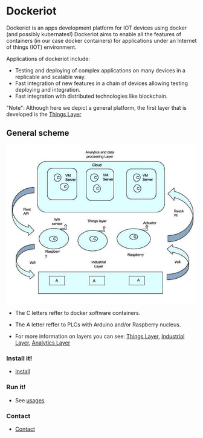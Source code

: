 # Dockeriot

Dockeriot is an apps development platform for IOT devices using docker (and possibly kubernates!) 
Dockeriot aims to enable all the features of containers (in our case docker containers) for applications
under an Internet of things (IOT) environment. 

Applications of dockeriot include: 
* Testing and deploying of complex applications on many devices in a replicable and scalable way. 
* Fast integration of new features in a chain of devices allowing testing deploying and integration.
* Fast integration with distributed technologies like blockchain.

"Note": Although here we depict a general platform, the first layer that is developed is the [Things Layer](ThingsLayer.md)

## General scheme

<img src="./IOtplatform3(1).jpg">

* The C letters reffer to docker software containers.
* The A letter reffer to PLCs with Arduino and/or Raspberry nucleus.

* For more information on layers you can see: [Things Layer](ThingsLayer.md), [Industrial Layer](IndustrialLayer.md), [Analytics Layer](AnalyticsLayer.md)


### Install it!
* [Install](installation.md)

### Run it!

* See [usages](USAGES.md)

### Contact
* [Contact](CONTACT.md)

